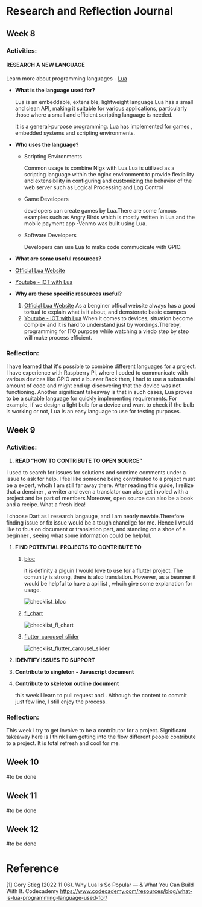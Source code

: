 # Research and Reflection Journal



## Week 8



### Activities:

#### RESEARCH A NEW LANGUAGE

Learn more about  programming languages -  [Lua](https://www.lua.org/)

- **What is the language used for?**

  Lua is an embeddable, extensible, lightweight language.Lua has a small and clean API, making it suitable for various applications, particularly those where a small and efficient scripting language is needed.

  It is a  general-purpose programming. Lua has implemented  for games , embedded systems and scripting environments.

- **Who uses the language?**

  - Scripting Environments

    Common usage is combine Nigx with Lua.Lua is utilized as a scripting language within the nginx environment to provide flexibility and extensibility in configuring and customizing the behavior of the web server such as Logical Processing and Log Control

  - Game Developers

    developers can create games by Lua.There are some famous examples such as Angry Birds which is mostly written in Lua and the mobile payment app -Venmo was built using Lua.

  - Software Developers

    Developers can use Lua to make code commucicate with GPIO.

- **What are some useful resources?**

- [Official Lua Website](https://www.lua.org/)

-  [Youtube - IOT with Lua](https://www.youtube.com/results?search_query=IOT+with+Lua)

- **Why are these specific resources useful?**

  1. [Official Lua Website](https://www.lua.org/)
     As a benginer offical website always has a good tortual to explain what is it about, and demstorate basic exampes
  2.  [Youtube - IOT with Lua](https://www.youtube.com/results?search_query=IOT+with+Lua) 
      When it comes to devices, situation become complex and it is hard to understand just by wordings.Thereby, programming for ITO purpose while watching a viedo step by step will make process efficient.

### Reflection:

I have learned that it's possible to combine different languages for a project. I have experience with Raspberry Pi, where I coded to communicate with various devices like GPIO and a buzzer Back then, I had to use a substantial amount of code and might end up discovering that the device was not functioning.  Another significant takeaway is that in such cases, Lua proves to be a suitable language for quickly implementing requirements. For example, if we design a light bulb for a device and want to check if the bulb is working or not, Lua is an easy language to use for testing purposes.

## Week 9

### Activities:

1. **READ “HOW TO CONTRIBUTE TO OPEN SOURCE”**

I used to search for issues for solutions and somtime comments under a issue to ask for help. I feel like someone being contributed to a project must be a expert, whcih I am still far away there. After reading this guide, I reilize that a densiner , a writer  and even a translator can also get involed with a project  and be part of members.Moreover, open source can also be a book and a recipe. What a fresh idea!

I choose Dart as I research langauge, and I am nearly newbie.Therefore finding issue or fix issue would be a tough chanellge for me. Hence I would like to fcus on document  or translation part, and standing on a shoe of a beginner , seeing what some information could be helpful.



1. **FIND POTENTIAL PROJECTS TO CONTRIBUTE TO**

   1. [bloc](https://github.com/felangel/bloc)

      it is definity a plguin I would love to use for a flutter project. The comunity is strong, there is also translation. However, as a beanner it would be helpful to have a api list , whcih give some explanation for usage.

      ![checklist_bloc](./assets/checklist_bloc.png)

   2. [fl_chart](https://github.com/imaNNeo/fl_chart)

      ![checklist_fl_chart](./assets/checklist_fl_chart.png)

   3. [flutter_carousel_slider](https://github.com/serenader2014/flutter_carousel_slider)

      ![checklist_flutter_carousel_slider](./assets/checklist_flutter_carousel_slider.png)

      

2. **IDENTIFY ISSUES TO SUPPORT**

3. **Contribute to singleton - Javascript document**

4. **Contribute to skeleton outline document**

   this week I learn to pull request and . Although the content to commit just few line, I still enjoy the process.

### Reflection:

This week I try to get involve to be a contributor for a project. Significant takeaway here is I think I am getting into the flow different people contribute to a project. It is total refresh and cool for me.

## Week 10

#to be done

## Week 11

#to be done

## Week 12

#to be done



# Reference

[1] Cory Stieg (2022 11 06). Why Lua Is So Popular — & What You Can Build With It. Codecademy https://www.codecademy.com/resources/blog/what-is-lua-programming-language-used-for/
